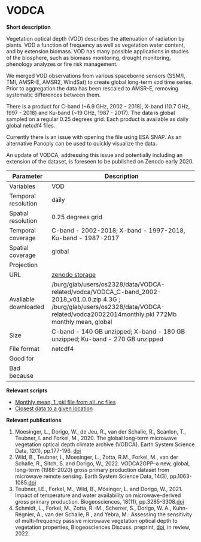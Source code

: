 # VODCA

**Short description**

Vegetation optical depth (VOD) describes the attenuation of radiation by plants. VOD a function of frequency as well as vegetation water content, and by extension biomass. VOD has many possible applications in studies of the biosphere, such as biomass monitoring, drought monitoring, phenology analyzes or fire risk management.

We merged VOD observations from various spaceborne sensors (SSM/I, TMI, AMSR-E, AMSR2, WindSat) to create global long-term vod time series. Prior to aggregation the data has been rescaled to AMSR-E, removing systematic differences between them.

There is a product for C-band (~6.9 GHz, 2002 - 2018), X-band (10.7 GHz, 1997 - 2018) and Ku-band (~19 GHz, 1987 - 2017). The data is global sampled on a regular 0.25 degrees grid. Each product is available as daily global netcdf4 files.

 

Currently there is an issue with opening the file using ESA SNAP. As an alternative Panoply can be used to quickly visualize the data. 

An update of VODCA, addressing this issue and potentially including an extension of the dataset, is foreseen to be published on Zenodo early 2020.



| Parameter     | Description |
| ---      | ---       |
| Variables            |    VOD      |
| Temporal resolution  |    daily      |
| Spatial resolution   |   0.25 degrees grid                  |
| Temporal coverage    |      C-band - 2002-2018; X-band - 1997-2018, Ku-band - 1987-2017               |
| Spatial coverage     |      global               |
| Projection           |                     |
| URL                  |    [zenodo storage](https://zenodo.org/record/2575599#.YyM6TC-B2MI)                 |
| Avaliable downloaded |     /burg/glab/users/os2328/data/VODCA-related/vodca/VODCA_C-band_2002-2018_v01.0.0.zip  4.3G              ; /burg/glab/users/os2328/data/VODCA-related/vodca20022014monthly.pkl   772Mb monthly mean, global            |
| Size                 |   C-band - 140 GB unzipped; X-band - 180 GB unzipped; Ku-band - 270 GB unzipped                  |
| File format          |      netcdf4               |
| Good for             |                     |
| Bad because          |                     |



**Relevant scripts**

- [Monthly mean, 1 .pkl file from all .nc files](scripts/vodca_nc2pkl.py)
- [Closest data to a given location](scripts/vodca_slice_point.py)


**Relevant publications**

1. Moesinger, L., Dorigo, W., de Jeu, R., van der Schalie, R., Scanlon, T., Teubner, I. and Forkel, M., 2020. The global long-term microwave vegetation optical depth climate archive (VODCA). Earth System Science Data, 12(1), pp.177-196. [doi](https://doi.org/10.5194/essd-12-177-2020)
2. Wild, B., Teubner, I., Moesinger, L., Zotta, R.M., Forkel, M., van der Schalie, R., Sitch, S. and Dorigo, W., 2022. VODCA2GPP–a new, global, long-term (1988–2020) gross primary production dataset from microwave remote sensing. Earth System Science Data, 14(3), pp.1063-1085.[doi](https://doi.org/10.5194/essd-14-1063-2022)
3. Teubner, I.E., Forkel, M., Wild, B., Mösinger, L. and Dorigo, W., 2021. Impact of temperature and water availability on microwave-derived gross primary production. Biogeosciences, 18(11), pp.3285-3308.[doi](https://doi.org/10.5194/bg-18-3285-2021)
4. Schmidt, L., Forkel, M., Zotta, R.-M., Scherrer, S., Dorigo, W. A., Kuhn-Régnier, A., van der Schalie, R., and Yebra, M.: Assessing the sensitivity of multi-frequency passive microwave vegetation optical depth to vegetation properties, Biogeosciences Discuss. preprint, [doi](https://doi.org/10.5194/bg-2022-85), in review, 2022.



